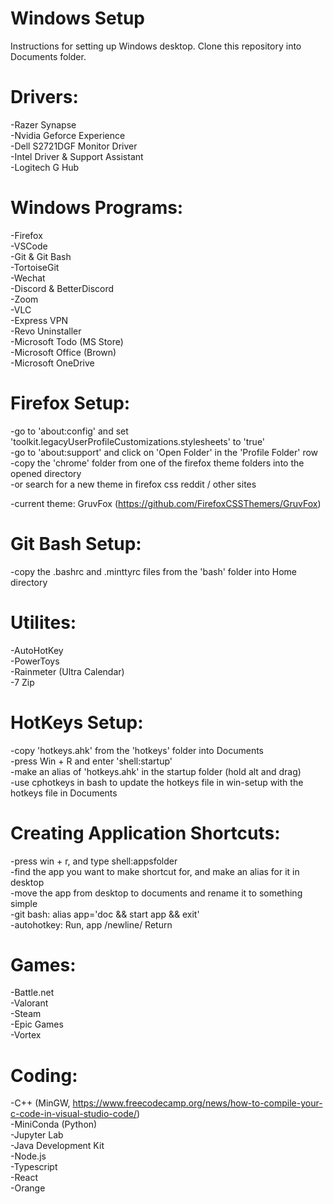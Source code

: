 # Windows Setup

Instructions for setting up Windows desktop. Clone this repository into Documents folder.

# Drivers:

-Razer Synapse \
-Nvidia Geforce Experience \
-Dell S2721DGF Monitor Driver \
-Intel Driver & Support Assistant \
-Logitech G Hub

# Windows Programs:

-Firefox \
-VSCode \
-Git & Git Bash \
-TortoiseGit \
-Wechat \
-Discord & BetterDiscord \
-Zoom \
-VLC \
-Express VPN \
-Revo Uninstaller \
-Microsoft Todo (MS Store) \
-Microsoft Office (Brown) \
-Microsoft OneDrive

# Firefox Setup:

-go to 'about:config' and set 'toolkit.legacyUserProfileCustomizations.stylesheets' to 'true' \
-go to 'about:support' and click on 'Open Folder' in the 'Profile Folder' row \
-copy the 'chrome' folder from one of the firefox theme folders into the opened directory \
-or search for a new theme in firefox css reddit / other sites

-current theme: GruvFox (https://github.com/FirefoxCSSThemers/GruvFox)

# Git Bash Setup:

-copy the .bashrc and .minttyrc files from the 'bash' folder into Home directory

# Utilites:

-AutoHotKey \
-PowerToys \
-Rainmeter (Ultra Calendar) \
-7 Zip

# HotKeys Setup:

-copy 'hotkeys.ahk' from the 'hotkeys' folder into Documents \
-press Win + R and enter 'shell:startup' \
-make an alias of 'hotkeys.ahk' in the startup folder (hold alt and drag) \
-use cphotkeys in bash to update the hotkeys file in win-setup with the hotkeys file in Documents

# Creating Application Shortcuts:

-press win + r, and type shell:appsfolder \
-find the app you want to make shortcut for, and make an alias for it in desktop \
-move the app from desktop to documents and rename it to something simple \
-git bash: alias app='doc && start app && exit' \
-autohotkey: Run, app /newline/ Return

# Games:

-Battle.net \
-Valorant \
-Steam \
-Epic Games \
-Vortex

# Coding:

-C++ (MinGW, https://www.freecodecamp.org/news/how-to-compile-your-c-code-in-visual-studio-code/) \
-MiniConda (Python) \
-Jupyter Lab \
-Java Development Kit \
-Node.js \
-Typescript \
-React \
-Orange
